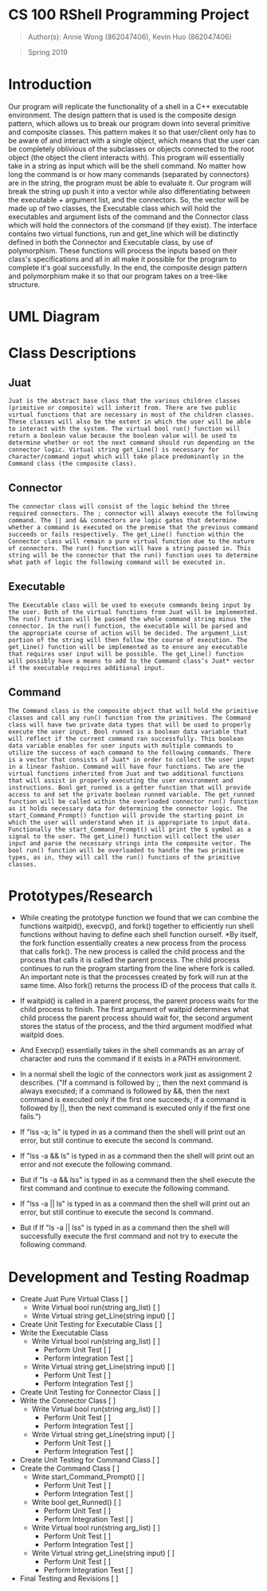 # CS 100 RShell Programming Project

> Author(s): Annie Wong (862047406), Kevin Huo (862047406)

> Spring 2019

# Introduction
Our program will replicate the functionality of a shell in a C++ executable environment. The design pattern that is used is the composite design pattern, which allows us to  break our program down into several primitive and composite classes. This pattern makes it so that user/client only has to be aware of and interact with a single object, which means that the user can be completely oblivious of the subclasses or objects connected to the root object (the object the client interacts with). This program will essentially take in a string as input which will be the shell command. No matter how long the command is or how many commands (separated by connectors) are in the string, the program must be able to evaluate it. Our program will break the string up push it into a vector while also differentiating between the executable + argument list, and the  connectors. So, the vector will be made up of two classes, the Executable class which will hold the executables and argument lists of the command and the Connector class which will hold the connectors of the command (if they exist). The interface contains two virtual functions, run and get_line which will be distinctly defined in both the Connector and Executable class, by use of polymorphism. These functions will process the inputs based on their class's specifications and all in all make it possible for the program to complete it's goal successfully. In the end, the composite design pattern and polymorphism make it so that our program takes on a tree-like structure. 

# UML Diagram

# Class Descriptions

## Juat
	Juat is the abstract base class that the various children classes (primitive or composite) will inherit from. There are two public virtual functions that are necessary in most of the children classes. These classes will also be the extent in which the user will be able to interact with the system. The virtual bool run() function will return a boolean value because the boolean value will be used to determine whether or not the next command should run depending on the connector logic. Virtual string get_Line() is necessary for character/command input which will take place predominantly in the Command class (the composite class).

## Connector
	The connector class will consist of the logic behind the three required connectors. The ; connector will always execute the following command. The || and && connectors are logic gates that determine whether a command is executed on the premise that the previous command succeeds or fails respectively. The get_Line() function within the Connector class will remain a pure virtual function due to the nature of connectors. The run() function will have a string passed in. This string will be the connector that the run() function uses to determine what path of logic the following command will be executed in.

## Executable
	The Executable class will be used to execute commands being input by the user. Both of the virtual functions from Juat will be implemented. The run() function will be passed the whole command string minus the connector. In the run() function, the executable will be parsed and the appropriate course of action will be decided. The argument_List portion of the string will then follow the course of execution. The get_Line() function will be implemented as to ensure any executable that requires user input will be possible. The get_Line() function will possibly have a means to add to the Command class’s Juat* vector if the executable requires additional input.

## Command
	The Command class is the composite object that will hold the primitive classes and call any run() function from the primitives. The Command class will have two private data types that will be used to properly execute the user input. Bool runned is a boolean data variable that will reflect if the current command ran successfully. This boolean data variable enables for user inputs with multiple commands to utilize the success of each command to the following commands. There is a vector that consists of Juat* in order to collect the user input in a linear fashion. Command will have four functions. Two are the virtual functions inherited from Juat and two additional functions that will assist in properly executing the user environment and instructions. Bool get_runned is a getter function that will provide access to and set the private boolean runned variable. The get_runned function will be called within the overloaded connector run() function as it holds necessary data for determining the connector logic. The start_Command_Prompt() function will provide the starting point in which the user will understand when it is appropriate to input data. Functionally the start_Command_Prompt() will print the $ symbol as a signal to the user. The get_Line() function will collect the user input and parse the necessary strings into the composite vector. The bool run() function will be overloaded to handle the two primitive types, as in, they will call the run() functions of the primitive classes.

# Prototypes/Research
* While creating the prototype function we found that we can combine the functions waitpid(), execvp(), and fork() together to efficiently run shell functions without having to define each shell function ourself. 
*By itself, the fork function essentially creates a new process from the process that calls fork(). The new process is called the child process and the process that calls it is called the parent process. The child process continues to run the program starting from the line where fork is called. An important note is that the processes created by fork will run at the same time. Also fork() returns the process ID of the process that calls it.

* If waitpid() is called in a parent process, the parent process waits for the child process to finish. The first argument of waitpid determines what child process the parent process should wait for, the second argument stores the status of the process, and the third argument modified what waitpid does.

* And Execvp() essentially takes in the shell commands as an array of character and runs the command if it exists in a PATH environment. 

* In a normal shell the logic of the connectors work just as assignment 2 describes. ("If a command is followed by ;, then the next command is always executed; if a command is followed by &&, then the next command is executed only if the first one succeeds; if a command is followed by ||, then the next command is executed only if the first one fails.") 

* If "lss -a; ls" is typed in as a command then the shell will print out an error, but still continue to execute the second ls command.

* If "lss -a && ls" is typed in as a command then the shell will print out an error and not execute the following command.
* But if "ls -a && lss" is typed in as a command then the shell execute the first command and continue to execute the following command.

* If "lss -a || ls" is typed in as a command then the shell will print out an error, but still continue to execute the second ls command.
* But if If "ls -a || lss" is typed in as a command then the shell will successfully execute the first command and not try to execute the following command.


# Development and Testing Roadmap

* Create Juat Pure Virtual Class [ ]
  * Write Virtual bool run(string arg_list) [ ]
  * Write Virtual string get_Line(string input) [ ]
* Create Unit Testing for Executable Class [ ]
* Write the Executable Class
   * Write Virtual bool run(string arg_list) [ ]
     * Perform Unit Test [ ]
     * Perform Integration Test [ ]
   * Write Virtual string get_Line(string input) [ ]
     * Perform Unit Test [ ]
     * Perform Integration Test [ ]
* Create Unit Testing for Connector Class [ ]
* Write the Connector Class [ ]
  * Write Virtual bool run(string arg_list) [ ]
     * Perform Unit Test [ ]
     * Perform Integration Test [ ]
   * Write Virtual string get_Line(string input) [ ]
     * Perform Unit Test [ ]
     * Perform Integration Test [ ]
* Create Unit Testing for Command Class [ ] 
* Create the Command Class [ ]
  * Write start_Command_Prompt() [ ]
     * Perform Unit Test [ ]
     * Perform Integration Test [ ]
  * Write bool get_Runned() [ ]
     * Perform Unit Test [ ]
     * Perform Integration Test [ ]
  * Write Virtual bool run(string arg_list) [ ]
     * Perform Unit Test [ ]
     * Perform Integration Test [ ]
  * Write Virtual string get_Line(string input) [ ]
     * Perform Unit Test [ ]
     * Perform Integration Test [ ]
* Final Testing and Revisions [ ]    
